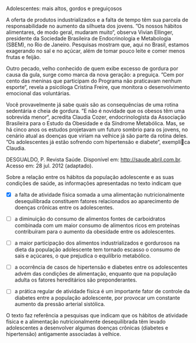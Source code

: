

Adolescentes: mais altos, gordos e preguiçosos

A oferta de produtos industrializados e a falta de tempo têm sua parcela de responsabilidade no aumento da silhueta dos jovens. ”Os nossos hábitos alimentares, de modo geral, mudaram muito“, observa Vivian Ellinger, presidente da Sociedade Brasileira de Endocrinologia e Metabologia (SBEM), no Rio de Janeiro. Pesquisas mostram que, aqui no Brasil, estamos exagerando no sal e no açúcar, além de tomar pouco leite e comer menos frutas e feijão.

Outro pecado, velho conhecido de quem exibe excesso de gordura por causa da gula, surge como marca da nova geração: a preguiça. ”Cem por cento das meninas que participam do Programa não praticavam nenhum esporte“, revela a psicóloga Cristina Freire, que monitora o desenvolvimento emocional das voluntárias.

Você provavelmente já sabe quais são as consequências de uma rotina sedentária e cheia de gordura. ”E não é novidade que os obesos têm uma sobrevida menor“, acredita Claudia Cozer, endocrinologista da Associação Brasileira para o Estudo da Obesidade e da Síndrome Metabólica. Mas, se há cinco anos os estudos projetavam um futuro sombrio para os jovens, no cenário atual as doenças que viriam na velhice já são parte da rotina deles. ”Os adolescentes já estão sofrendo com hipertensão e diabete“, exemplica Claudia.

DESGUALDO, P. Revista Saúde. Disponível em: http://saude.abril.com.br. Acesso em: 28 jul. 2012 (adaptado).

Sobre a relação entre os hábitos da população adolescente e as suas condições de saúde, as informações apresentadas no texto indicam que



- [x] a falta de atividade física somada a uma alimentação nutricionalmente desequilibrada constituem fatores relacionados ao aparecimento de doenças crônicas entre os adolescentes.
- [ ] a diminuição do consumo de alimentos fontes de carboidratos combinada com um maior consumo de alimentos ricos em proteínas contribuíram para o aumento da obesidade entre os adolescentes.
- [ ] a maior participação dos alimentos industrializados e gordurosos na dieta da população adolescente tem tornado escasso o consumo de sais e açúcares, o que prejudica o equilíbrio metabólico.
- [ ] a ocorrência de casos de hipertensão e diabetes entre os adolescentes advém das condições de alimentação, enquanto que na população adulta os fatores hereditários são preponderantes.
- [ ] a prática regular de atividade física é um importante fator de controle da diabetes entre a população adolescente, por provocar um constante aumento da pressão arterial sistólica.


O texto faz referência a pesquisas que indicam que os hábitos de atividade física e a alimentação nutricionalmente desequilibrada têm levado adolescentes a desenvolver algumas doenças crônicas (diabetes e hipertensão) antigamente associadas à velhice.

        
